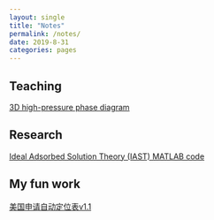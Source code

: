 ```yaml
---
layout: single
title: "Notes"
permalink: /notes/
date: 2019-8-31
categories: pages
---
```

## Teaching
[3D high-pressure phase diagram](https://sketchfab.com/kshi/collections/3d-high-pressure-phase-diagram)


## Research
[Ideal Adsorbed Solution Theory (IAST) MATLAB code](https://github.com/KaihangShi/IAST)

## My fun work
[美国申请自动定位表v1.1](http://bbs.gter.net/thread-1837550-1-1.html)



